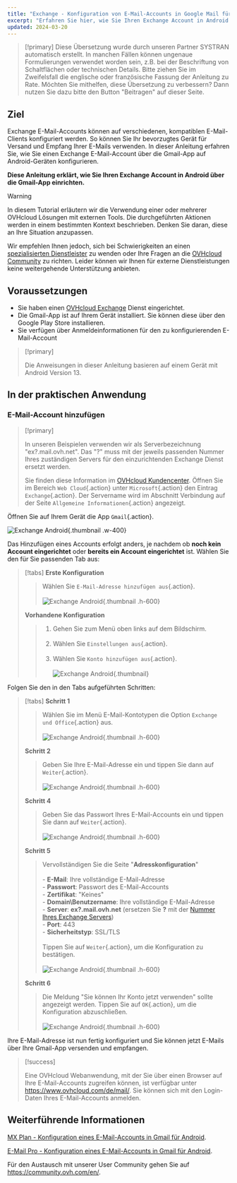 ```yaml
---
title: "Exchange - Konfiguration von E-Mail-Accounts in Google Mail für Android"
excerpt: "Erfahren Sie hier, wie Sie Ihren Exchange Account in Android über die Gmail-App einrichten"
updated: 2024-03-20
---
```


<style>
.w-400 {
  max-width:400px !important;
}
.h-600 {
  max-height:600px !important;
}
</style>

> [!primary]
> Diese Übersetzung wurde durch unseren Partner SYSTRAN automatisch erstellt. In manchen Fällen können ungenaue Formulierungen verwendet worden sein, z.B. bei der Beschriftung von Schaltflächen oder technischen Details. Bitte ziehen Sie im Zweifelsfall die englische oder französische Fassung der Anleitung zu Rate. Möchten Sie mithelfen, diese Übersetzung zu verbessern? Dann nutzen Sie dazu bitte den Button "Beitragen" auf dieser Seite.
>

## Ziel

Exchange E-Mail-Accounts können auf verschiedenen, kompatiblen E-Mail-Clients konfiguriert werden. So können Sie Ihr bevorzugtes Gerät für Versand und Empfang Ihrer E-Mails verwenden. In dieser Anleitung erfahren Sie, wie Sie einen Exchange E-Mail-Account über die Gmail-App auf Android-Geräten konfigurieren.

**Diese Anleitung erklärt, wie Sie Ihren Exchange Account in Android über die Gmail-App einrichten.**

> [!warning]
> In diesem Tutorial erläutern wir die Verwendung einer oder mehrerer OVHcloud Lösungen mit externen Tools. Die durchgeführten Aktionen werden in einem bestimmten Kontext beschrieben. Denken Sie daran, diese an Ihre Situation anzupassen.
>
> Wir empfehlen Ihnen jedoch, sich bei Schwierigkeiten an einen [spezialisierten Dienstleister](https://partner.ovhcloud.com/de/directory/) zu wenden oder Ihre Fragen an die [OVHcloud Community](https://community.ovh.com/en/) zu richten. Leider können wir Ihnen für externe Dienstleistungen keine weitergehende Unterstützung anbieten.
>

## Voraussetzungen

- Sie haben einen [OVHcloud Exchange](https://www.ovhcloud.com/de/emails/) Dienst eingerichtet.
- Die Gmail-App ist auf Ihrem Gerät installiert. Sie können diese über den Google Play Store installieren.
- Sie verfügen über Anmeldeinformationen für den zu konfigurierenden E-Mail-Account

> [!primary]
>
> Die Anweisungen in dieser Anleitung basieren auf einem Gerät mit Android Version 13.
>

## In der praktischen Anwendung

### E-Mail-Account hinzufügen <a name="addaccount"></a>

> [!primary]
>
> In unseren Beispielen verwenden wir als Serverbezeichnung "ex?.mail.ovh.net". Das "?" muss mit der jeweils passenden Nummer Ihres zuständigen Servers für den einzurichtenden Exchange Dienst ersetzt werden.
>
> Sie finden diese Information im [OVHcloud Kundencenter](https://www.ovh.com/auth/?action=gotomanager&from=https://www.ovh.de/&ovhSubsidiary=de). Öffnen Sie im Bereich `Web Cloud`{.action} unter `Microsoft`{.action} den Eintrag `Exchange`{.action}. Der Servername wird im Abschnitt Verbindung auf der Seite `Allgemeine Informationen`{.action} angezeigt.
>

Öffnen Sie auf Ihrem Gerät die App `Gmail`{.action}.

![Exchange Android](images/exchange-android-00.png){.thumbnail .w-400}

Das Hinzufügen eines Accounts erfolgt anders, je nachdem ob **noch kein Account eingerichtet** oder **bereits ein Account eingerichtet** ist. Wählen Sie den für Sie passenden Tab aus:

> [!tabs]
> **Erste Konfiguration**
>>
>> Wählen Sie `E-Mail-Adresse hinzufügen aus`{.action}.<br><br>
>> ![Exchange Android](images/android-first.png){.thumbnail .h-600}
>>
> **Vorhandene Konfiguration**
>>
>> 1. Gehen Sie zum Menü oben links auf dem Bildschirm.<br><br>
>> 2. Wählen Sie `Einstellungen aus`{.action}.<br><br>
>> 3. Wählen Sie `Konto hinzufügen aus`{.action}.<br><br>
>> ![Exchange Android](images/android-existing.png){.thumbnail}
>>

Folgen Sie den in den Tabs aufgeführten Schritten:

> [!tabs]
> **Schritt 1**
>> Wählen Sie im Menü E-Mail-Kontotypen die Option `Exchange und Office`{.action} aus.<br><br>
>> ![Exchange Android](images/exchange-android-01.png){.thumbnail .h-600}
>>
> **Schritt 2**
>> Geben Sie Ihre E-Mail-Adresse ein und tippen Sie dann auf `Weiter`{.action}.<br><br>
>> ![Exchange Android](images/exchange-android-02.png){.thumbnail .h-600}
>>
> **Schritt 4**
>> Geben Sie das Passwort Ihres E-Mail-Accounts ein und tippen Sie dann auf `Weiter`{.action}.<br><br>
>> ![Exchange Android](images/exchange-android-03.png){.thumbnail .h-600}
>>
> **Schritt 5**
>> Vervollständigen Sie die Seite "**Adresskonfiguration**"<br><br>- **E-Mail**: Ihre vollständige E-Mail-Adresse<br>- **Passwort**: Passwort des E-Mail-Accounts<br>- **Zertifikat**: "Keines"<br>- **Domain\Benutzername**: Ihre vollständige E-Mail-Adresse<br>- **Server**: **ex?.mail.ovh.net** (ersetzen Sie **?** mit der [Nummer Ihres Exchange Servers](#addaccount))<br>- **Port**: 443<br>- **Sicherheitstyp**: SSL/TLS<br><br>Tippen Sie auf `Weiter`{.action}, um die Konfiguration zu bestätigen.<br><br>
>> ![Exchange Android](images/exchange-android-04.png){.thumbnail .h-600}
>>
> **Schritt 6**
>> Die Meldung "Sie können Ihr Konto jetzt verwenden" sollte angezeigt werden. Tippen Sie auf `OK`{.action}, um die Konfiguration abzuschließen.<br><br>
>> ![Exchange Android](images/exchange-android-05.png){.thumbnail .h-600}
>>

Ihre E-Mail-Adresse ist nun fertig konfiguriert und Sie können jetzt E-Mails  über Ihre Gmail-App versenden und empfangen.

> [!success]
>
> Eine OVHcloud Webanwendung, mit der Sie über einen Browser auf Ihre E-Mail-Accounts zugreifen können, ist verfügbar unter <https://www.ovhcloud.com/de/mail/>. Sie können sich mit den Login-Daten Ihres E-Mail-Accounts anmelden.

## Weiterführende Informationen <a name="go-further"></a>

[MX Plan - Konfiguration eines E-Mail-Accounts in Gmail für Android](/pages/web_cloud/email_and_collaborative_solutions/mx_plan/how_to_configure_android).

[E-Mail Pro - Konfiguration eines E-Mail-Accounts in Gmail für Android](/pages/web_cloud/email_and_collaborative_solutions/email_pro/how_to_configure_android).

Für den Austausch mit unserer User Community gehen Sie auf <https://community.ovh.com/en/>.

